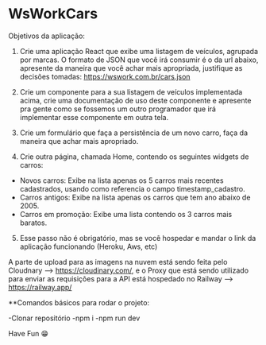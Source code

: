 # WsWorkCars

Objetivos da aplicação:

1) Crie uma aplicação React que exibe uma listagem de veículos, agrupada por marcas. O
formato de JSON que você irá consumir é o da url abaixo, apresente da maneira que você
achar mais apropriada, justifique as decisões tomadas:
https://wswork.com.br/cars.json

2) Crie um componente para a sua listagem de veículos implementada acima, crie uma
documentação de uso deste componente e apresente pra gente como se fossemos um
outro programador que irá implementar esse componente em outra tela.

3) Crie um formulário que faça a persistência de um novo carro, faça da maneira que achar
mais apropriado.

4) Crie outra página, chamada Home, contendo os seguintes widgets de carros:

- Novos carros: Exibe na lista apenas os 5 carros mais recentes cadastrados,
usando como referencia o campo timestamp_cadastro.
- Carros antigos: Exibe na lista apenas os carros que tem ano abaixo de 2005.
- Carros em promoção: Exibe uma lista contendo os 3 carros mais baratos.

5) Esse passo não é obrigatório, mas se você hospedar e mandar o link da aplicação
funcionando (Heroku, Aws, etc)

A parte de upload para as imagens na nuvem está sendo feita pelo Cloudnary --> https://cloudinary.com/, e o 
Proxy que está sendo utilizado para enviar as requisições para a API está hospedado no Railway --> https://railway.app/

**Comandos básicos para rodar o projeto:

-Clonar repositório
-npm i
-npm run dev

Have Fun 😁
